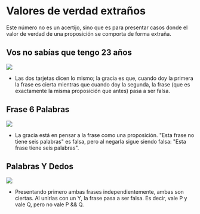 Valores de verdad extraños
==========================

Este número no es un acertijo, sino que es para presentar casos donde el valor de verdad de una proposición se comporta de forma extraña.

Vos no sabías que tengo 23 años
-------------------------------

![](vos_no_sabias_23_anios.jpg)

* Las dos tarjetas dicen lo mismo; la gracia es que, cuando doy la primera la frase es cierta mientras que cuando doy la segunda, la frase (que es exactamente la misma proposición que antes) pasa a ser falsa.

Frase 6 Palabras
----------------

![](frase_6_palabras.jpg)

* La gracia está en pensar a la frase como una proposición. "Esta frase no tiene seis palabras" es falsa, pero al negarla sigue siendo falsa: "Esta frase tiene seis palabras".

Palabras Y Dedos
----------------

![](palabras_y_dedos.jpg)

* Presentando primero ambas frases independientemente, ambas son ciertas. Al unirlas con un Y, la frase pasa a ser falsa. Es decir, vale P y vale Q, pero no vale P && Q.
